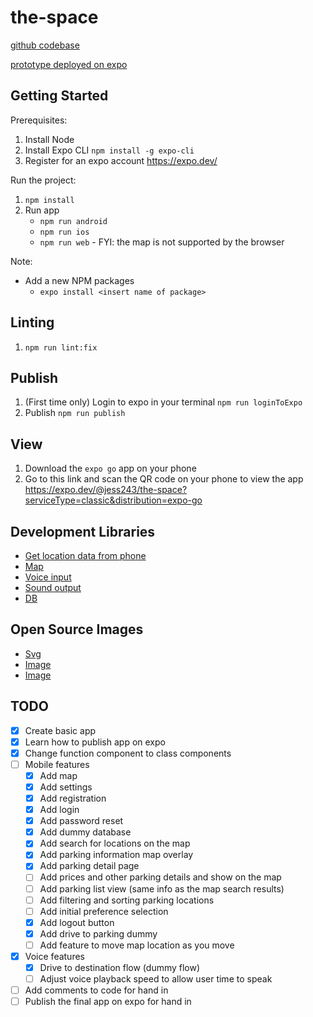 # the-space

[github codebase](https://github.com/Jessica243/the-space)

[prototype deployed on expo](https://expo.dev/@jess243/the-space?serviceType=classic&distribution=expo-go)

## Getting Started

Prerequisites:

1. Install Node
2. Install Expo CLI `npm install -g expo-cli`
3. Register for an expo account https://expo.dev/

Run the project:

1. `npm install`
2. Run app
   * `npm run android`
   * `npm run ios`
   * `npm run web` - FYI: the map is not supported by the browser

Note:

* Add a new NPM packages
  * `expo install <insert name of package>`

## Linting

1. `npm run lint:fix`

## Publish

1. (First time only) Login to expo in your terminal `npm run loginToExpo`
2. Publish `npm run publish`

## View

1. Download the `expo go` app on your phone
2. Go to this link and scan the QR code on your phone to view the app https://expo.dev/@jess243/the-space?serviceType=classic&distribution=expo-go

## Development Libraries

* [Get location data from phone](https://www.npmjs.com/package/expo-location)
* [Map](https://www.npmjs.com/package/react-native-maps)
* [Voice input](https://www.npmjs.com/package/@react-native-voice/voice)
* [Sound output](https://www.npmjs.com/package/react-native-sound)
* [DB](https://www.npmjs.com/package/@realm/react)

## Open Source Images

* [Svg](https://freesvg.org/search/)
* [Image](https://unsplash.com/)
* [Image](https://depositphotos.com/?gclsrc=aw.ds&&utm_source=google&utm_medium=cpc&utm_campaign=DP_English_EN_Image_Free_Search&utm_term=free%20images&adCampaign=trial&trial=2&gclid=Cj0KCQjwsdiTBhD5ARIsAIpW8CJpdrpWevpQmjpKGLi__B7nuzNWfGh1_FDvLEaYr6Ij9O5-BhQ1GoAaAm9qEALw_wcB)

## TODO

- [x] Create basic app
- [x] Learn how to publish app on expo
- [x] Change function component to class components
- [ ] Mobile features
  - [x] Add map
  - [x] Add settings
  - [x] Add registration
  - [x] Add login
  - [x] Add password reset
  - [x] Add dummy database
  - [x] Add search for locations on the map
  - [x] Add parking information map overlay
  - [x] Add parking detail page
  - [ ] Add prices and other parking details and show on the map
  - [ ] Add parking list view (same info as the map search results)
  - [ ] Add filtering and sorting parking locations
  - [ ] Add initial preference selection
  - [x] Add logout button
  - [x] Add drive to parking dummy
  - [ ] Add feature to move map location as you move
- [x] Voice features
  - [x] Drive to destination flow (dummy flow)
  - [ ] Adjust voice playback speed to allow user time to speak
- [ ] Add comments to code for hand in
- [ ] Publish the final app on expo for hand in
